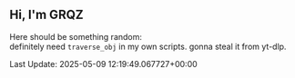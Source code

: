 ## Hi, I'm GRQZ
Here should be something random:  
definitely need `traverse_obj` in my own scripts. gonna steal it from yt-dlp.


Last Update: 2025-05-09 12:19:49.067727+00:00
